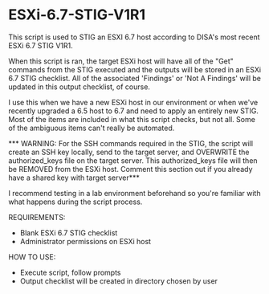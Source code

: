 # ESXi-6.7-STIG-V1R1
This script is used to STIG an ESXI 6.7 host according to DISA's most recent ESXi 6.7 STIG V1R1.

When this script is ran, the target ESXi host will have all of the "Get" commands from the STIG executed and the outputs will be stored in an ESXi 6.7 STIG checklist.
All of the associated 'Findings' or 'Not A Findings' will be updated in this output checklist, of course.

I use this when we have a new ESXi host in our environment or when we've recently upgraded a 6.5 host to 6.7 and need to apply an entirely new STIG. 
Most of the items are included in what this script checks, but not all. Some of the ambiguous items can't really be automated.


*** WARNING: For the SSH commands required in the STIG, the script will create an SSH key locally, send to the target server, and OVERWRITE the authorized_keys file on the target server. This authorized_keys file will then be REMOVED from the ESXi host. Comment this section out if you already have a shared key with target server***

I recommend testing in a lab environment beforehand so you're familiar with what happens during the script process. 


REQUIREMENTS:
- Blank ESXi 6.7 STIG checklist
- Administrator permissions on ESXi host

HOW TO USE:
- Execute script, follow prompts
- Output checklist will be created in directory chosen by user
